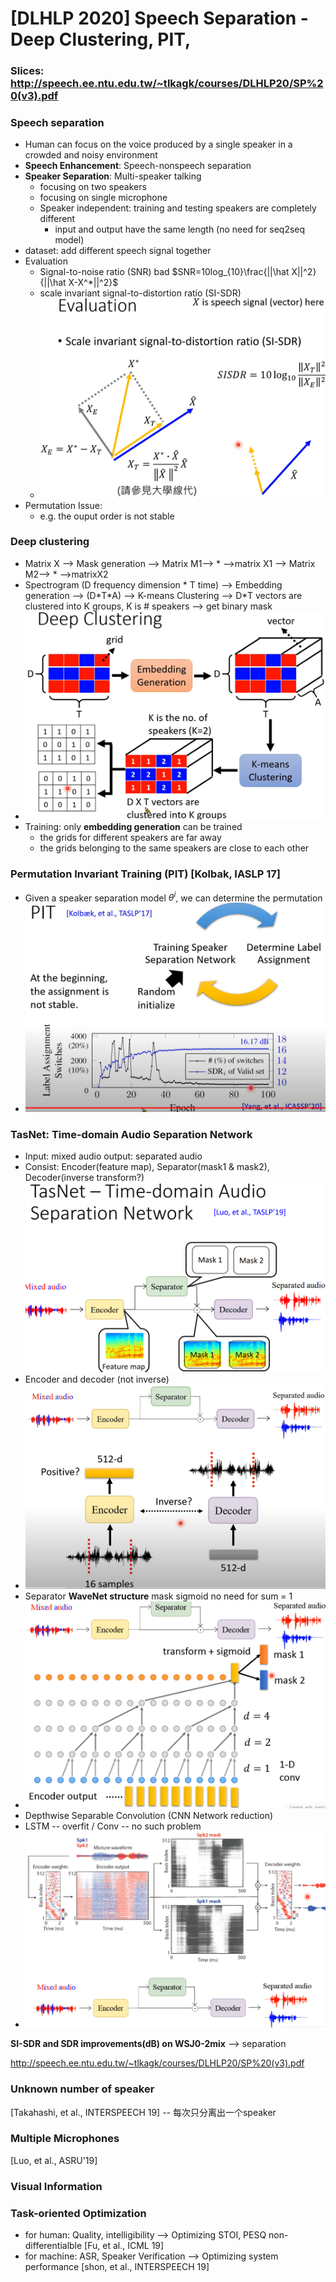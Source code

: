 # [DLHLP 2020] Speech Separation - Deep Clustering, PIT, 

### Slices: http://speech.ee.ntu.edu.tw/~tlkagk/courses/DLHLP20/SP%20(v3).pdf
### Speech separation

* Human can focus on the voice produced by a single speaker in a crowded and noisy environment
* **Speech Enhancement**: Speech-nonspeech separation
* **Speaker Separation**: Multi-speaker talking
  * focusing on two speakers
  * focusing on single microphone
  * Speaker independent: training and testing speakers are completely different
    * input and output have the same length (no need for seq2seq model)
* dataset: add different speech signal together
*  Evaluation
   * Signal-to-noise ratio (SNR) bad $SNR=10log_{10}\frac{||\hat X||^2}{||\hat X-X^*||^2}$
   * scale invariant signal-to-distortion ratio (SI-SDR)
   * <img src="./screenshot/SS1/1.PNG" alt="1" style="zoom:50%;" />
* Permutation Issue: 
  * e.g. the ouput order is not stable



### Deep clustering

* Matrix X --> Mask generation --> Matrix M1--> * -->matrix X1
  													 --> Matrix M2--> * -->matrixX2
* Spectrogram (D frequency dimension * T time) --> Embedding generation --> (D\*T\*A) --> K-means Clustering --> D*T vectors are clustered into K groups, K is # speakers --> get binary mask
* <img src="./screenshot/SS1/2.PNG" alt="2" style="zoom:50%;" />
* Training: only **embedding generation** can be trained
  * the grids for different speakers are far away
  * the grids belonging to the same speakers are close to each other



### Permutation Invariant Training (PIT) [Kolbak, IASLP 17]

* Given a speaker separation model $\theta ^i$, we can determine the permutation
* <img src="./screenshot/SS1/3.PNG" alt="3" style="zoom:50%;" />



### TasNet: Time-domain Audio Separation Network

* Input: mixed audio output: separated audio
* Consist: Encoder(feature map), Separator(mask1 & mask2), Decoder(inverse transform?)
![7](./screenshot/SS1/7.PNG)
* Encoder and decoder (not inverse)
* ![4](./screenshot/SS1/4.PNG)
* Separator **WaveNet structure** mask sigmoid no need for sum = 1
* ![5](./screenshot/SS1/5.PNG)
* Depthwise Separable Convolution (CNN Network reduction)
* LSTM -- overfit / Conv -- no such problem
* ![6](./screenshot/SS1/6.PNG)

**SI-SDR and SDR improvements(dB) on WSJ0-2mix** --> separation



http://speech.ee.ntu.edu.tw/~tlkagk/courses/DLHLP20/SP%20(v3).pdf

### Unknown number of speaker

[Takahashi, et al., INTERSPEECH 19] -- 每次只分离出一个speaker

### Multiple Microphones

[Luo, et al., ASRU'19]

### Visual Information

### Task-oriented Optimization

* for human: Quality, intelligibility --> Optimizing STOI, PESQ non-differentialble [Fu, et al., ICML 19]
* for machine: ASR, Speaker Verification --> Optimizing system performance [shon, et al., INTERSPEECH 19] 
  

